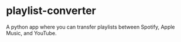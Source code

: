 # playlist-converter
A python app where you can transfer playlists between Spotify, Apple Music, and YouTube.
